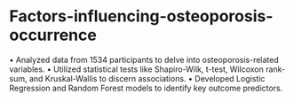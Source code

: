 # Factors-influencing-osteoporosis-occurrence
 • Analyzed data from 1534 participants to delve into osteoporosis-related variables.
 • Utilized statistical tests like Shapiro-Wilk, t-test, Wilcoxon rank-sum, and Kruskal-Wallis to discern associations. 
 • Developed Logistic Regression and Random Forest models to identify key outcome predictors.

